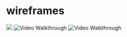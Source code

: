 # wireframes

<img src='https://github.com/FilmLocations/filmlocationsapp/blob/master/wireframes/wireframes1.jpg' />
<img src='https://github.com/FilmLocations/filmlocationsapp/blob/master/wireframes/wireframes2.jpg' title='Video Walkthrough' width='' alt='Video Walkthrough' />
<img src='https://github.com/FilmLocations/filmlocationsapp/blob/master/wireframes/wireframes3.jpg' title='Video Walkthrough' width='' alt='Video Walkthrough' />
